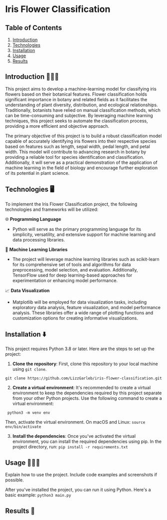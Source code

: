 # Iris Flower Classification


## Table of Contents
1. [Introduction](#introduction)
2. [Technologies](#technologies)
3. [Installation](#installation)
4. [Usage](#usage)
5. [Results](#results)

## Introduction 👩🏻‍🏫
This project aims to develop a machine-learning model for classifying iris flowers based on their botanical features. Flower classification holds significant importance in botany and related fields as it facilitates the understanding of plant diversity, distribution, and ecological relationships. Traditionally, botanists have relied on manual classification methods, which can be time-consuming and subjective. By leveraging machine learning techniques, this project seeks to automate the classification process, providing a more efficient and objective approach.

The primary objective of this project is to build a robust classification model capable of accurately identifying iris flowers into their respective species based on features such as length, sepal width, pedal length, and petal width. This model will contribute to advancing research in botany by providing a reliable tool for species identification and classification. Additionally, it will serve as a practical demonstration of the application of machine learning in the field of biology and encourage further exploration of its potential in plant science.

## Technologies 🖥️
To implement the Iris Flower Classification project, the following technologies and frameworks will be utilized:

🌐 **Programming Language**
- Python will serve as the primary programming language for its simplicity, versatility, and extensive support for machine learning and data processing libraries.

🤖 **Machine Learning Libraries**
- The project will leverage machine learning libraries such as scikit-learn for its comprehensive set of tools and algorithms for data preprocessing, model selection, and evaluation. Additionally, TensorFlow used for deep learning-based approaches for experimentation or enhancing model performance.

📈 **Data Visualization**
- Matplotlib will be employed for data visualization tasks, including exploratory data analysis, feature visualization, and model performance analysis. These libraries offer a wide range of plotting functions and customization options for creating informative visualizations.

## Installation ⬇️
This project requires Python 3.8 or later. Here are the steps to set up the project:

1. **Clone the repository**: First, clone this repository to your local machine using `git clone`.

```git clone https://github.com/LizzGarleb/iris-flower-classification.git```

2. **Create a virtual environment**: It's recommended to create a virtual environment to keep the dependencies required by this project separate from your other Python projects. Use the following command to create a virtual environment:

``` python3 -m venv env```

Then, activate the virtual environment. On macOS and Linux:
```source env/bin/activate```

3. **Install the dependencies**: Once you've activated the virtual environment, you can install the required dependencies using pip. In the project directory, run: `pip install -r requirements.txt`

## Usage 🏃🏻‍♀️
Explain how to use the project. Include code examples and screenshots if possible.

After you've installed the project, you can run it using Python. Here's a basic example:
```python3 main.py```

## Results 🧮

